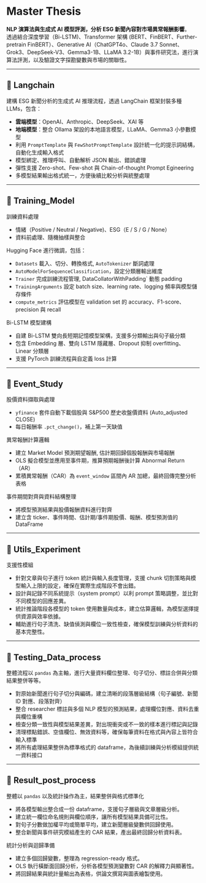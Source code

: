 # Master Thesis

**NLP 演算法與生成式 AI 模型評測，分析 ESG 新聞內容對市場異常報酬影響**。  
透過結合深度學習（Bi-LSTM)、Transformer 架構 (BERT、FinBERT、Further-pretrain FinBERT）、Generative AI（ChatGPT4o、Claude 3.7 Sonnet、Grok3、DeepSeek-V3、Gemma3-1B、LLaMA 3.2-1B）與事件研究法，進行演算法評測，以及驗證文字探勘變數與市場的關聯性。

---
## 📁 Langchain  
建構 ESG 新聞分析的生成式 AI 推理流程，透過 LangChain 框架封裝多種 LLMs，包含：
- **雲端模型**：OpenAI、Anthropic、DeepSeek、XAI 等
- **地端模型**：整合 Ollama 架設的本地語言模型，LLaMA、Gemma3 小參數模型
- 利用 `PromptTemplate` 與 `FewShotPromptTemplate` 設計統一化的提示詞結構，自動化生成輸入格式  
- 模型綁定、推理呼叫、自動解析 JSON 輸出、錯誤處理
- 彈性支援 Zero-shot、Few-shot 與 Chain-of-thought Prompt Egineering
- 多模型結果輸出格式統一，方便後續比較分析與統整處理

---

## 📁 Training_Model  
訓練資料處理
- 情緒（Positive / Neutral / Negative)、ESG（E / S / G / None）
- 資料前處理、隨機抽樣與整合

Hugging Face 進行微調，包括：
- `Datasets` 載入、切分、轉換格式, `AutoTokenizer` 斷詞處理
- `AutoModelForSequenceClassification`，設定分類層輸出維度
- `Trainer` 完成訓練流程管理, DataCollatorWithPadding` 動態 padding
- `TrainingArguments` 設定 batch size、learning rate、logging 頻率與模型儲存條件
- `compute_metrics` 評估模型在 validation set 的 accuracy、F1-score、precision 與 recall

Bi-LSTM 模型建構  
- 自建 Bi-LSTM 雙向長短期記憶模型架構，支援多分類輸出與句子級分類
- 包含 Embedding 層、雙向 LSTM 隱藏層、Dropout 抑制 overfitting、Linear 分類層
- 支援 PyTorch 訓練流程與自定義 loss 計算


---
## 📁 Event_Study  
股價資料擷取與處理
- `yfinance` 套件自動下載個股與 S&P500 歷史收盤價資料 (Auto_adjusted CLOSE)
- 每日報酬率 `.pct_change()`，補上第一天缺值

異常報酬計算邏輯
- 建立 Market Model 預測期望報酬, 估計期回歸個股報酬與市場報酬
- OLS 擬合模型並應用至事件期，推算預期報酬後計算 Abnormal Return（AR）
- 累積異常報酬（CAR）為 `event_window` 區間內 AR 加總，最終回傳完整分析表格

事件期間對齊與資料結構整理 
- 將模型預測結果與股價報酬資料進行對齊
- 建立含 ticker、事件時間、估計期/事件期股價、報酬、模型預測值的 DataFrame

---
## 📁 Utils_Experiment  
支援性模組
- 針對文章與句子進行 token 統計與輸入長度管理，支援 chunk 切割策略與模型輸入上限的設定，確保在實際生成階段不會出錯。
- 設計與記錄不同系統提示（system prompt）以利 prompt 策略調整，並比對不同模型的回應差異。
- 統計推論階段各模型的 token 使用數量與成本，建立估算邏輯，為模型選擇提供資源與效率依據。
- 輔助進行句子清洗、缺值偵測與欄位一致性檢查，確保模型訓練與分析資料的基本完整性。



---

## 📁 Testing_Data_process  
整體流程以 `pandas` 為主軸，進行大量資料欄位整理、句子切分、標註合併與分類結果整併等等。
- 對原始新聞進行句子切分與編碼，建立清晰的段落層級結構（句子編號、新聞 ID 對應、段落對齊）
- 整合 researcher 標註與多個 NLP 模型的預測結果，處理欄位對應、資料去重與欄位重構
- 檢查分類一致性與模型結果差異，對出現衝突或不一致的樣本進行標記與記錄
- 清理標點錯誤、空值欄位、無效資料等，確保每筆資料在格式與內容上皆符合輸入標準
- 將所有處理結果整併為標準格式的 dataframe，為後續訓練與分析模組提供統一資料接口
  
---

## 📁 Result_post_process
整體以 `pandas` 以及統計操作為主，結果整併與格式標準化 
- 將各模型輸出整合成一份 dataframe，支援句子層級與文章層級分析。
- 建立統一欄位命名規則與欄位順序，讓所有模型結果具備可比性。
- 對句子分數做加權平均或簡單平均，建立新聞層級變數供回歸使用。
- 整合新聞與事件研究模組產生的 CAR 結果，產出最終回歸分析資料表。
  
統計分析與迴歸準備  
- 建立多個回歸變數，整理為 regression-ready 格式。
- OLS 執行橫斷面回歸分析，分析各模型預測變數對 CAR 的解釋力與顯著性。
- 將回歸結果與統計量輸出為表格，供論文撰寫與圖表繪製使用。

